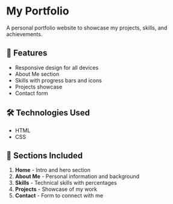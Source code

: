 # My Portfolio

A personal portfolio website to showcase my projects, skills, and achievements.  

## 🚀 Features
- Responsive design for all devices  
- About Me section  
- Skills with progress bars and icons  
- Projects showcase  
- Contact form  

## 🛠️ Technologies Used
- HTML 
- CSS  

## 📌 Sections Included
1. **Home** - Intro and hero section  
2. **About Me** - Personal information and background  
3. **Skills** - Technical skills with percentages  
4. **Projects** - Showcase of my work  
5. **Contact** - Form to connect with me  
